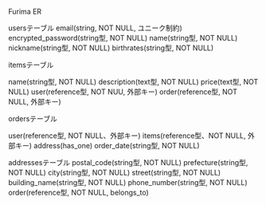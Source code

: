 Furima ER

usersテーブル
email(string, NOT NULL, ユニーク制約)
encrypted_password(string型, NOT NULL)
name(string型, NOT NULL)
nickname(string型, NOT NULL)
birthrates(string型, NOT NULL)


itemsテーブル

name(string型, NOT NULL)
description(text型, NOT NULL)
price(text型, NOT NULL)
user(reference型, NOT NUU, 外部キー)
order(reference型, NOT NULL, 外部キー)

ordersテーブル

user(reference型, NOT NULL、外部キー)
items(reference型、NOT NULL, 外部キー)
address(has_one)
order_date(string型, NOT NULL)

addressesテーブル
postal_code(string型, NOT NULL)
prefecture(string型, NOT NULL)
city(string型, NOT NULL)
street(string型, NOT NULL)
building_name(string型, NOT NULL)
phone_number(string型, NOT NULL)
order(reference型, NOT NULL, belongs_to)
